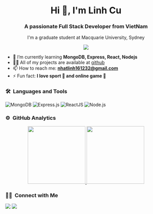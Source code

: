 <h1 align="center">Hi 👋, I'm Linh Cu</h1>
<h3 align="center">A passionate Full Stack Developer from VietNam</h3>
<p align="center">I'm a graduate student at Macquarie University, Sydney</p>
	
<p align="center">
  <img src="https://komarev.com/ghpvc/?username=linhcu1612&color=brightgreen&style=plastic">
</p>

- 🌱 I’m currently learning **MongoDB, Express, React, Nodejs**
- 👨‍💻 All of my projects are available at [github](https://github.com/linhcu1612?tab=repositories)
- 📫 How to reach me: **nhatlinh161232@gmail.com**
- ⚡ Fun fact: **I love sport 🏀 and online game 🔫**

### 🛠 &nbsp;Languages and Tools
![MongoDB](https://img.shields.io/badge/MongoDB-4EA94B?style=for-the-badge&logo=mongodb&logoColor=white)
![Express.js](https://img.shields.io/badge/Express.js-000000?style=for-the-badge&logo=express&logoColor=white)
![ReactJS](https://img.shields.io/badge/React-20232A?style=for-the-badge&logo=react&logoColor=61DAFB)
![Node.js](https://img.shields.io/badge/Node.js-339933?style=for-the-badge&logo=nodedotjs&logoColor=white)

### ⚙️ &nbsp;GitHub Analytics

<p align="center">
  <a href="https://github.com/linhcu1612">
    <img height="180em" src="https://github-readme-stats-eight-theta.vercel.app/api?username=linhcu1612&show_icons=true&theme=algolia&include_all_commits=true&count_private=true"/>
    <img height="180em" src="https://github-readme-stats-eight-theta.vercel.app/api/top-langs/?username=linhcu1612&layout=compact&langs_count=8&theme=algolia"/>
  </a>
</p>

### 🤝🏻 &nbsp;Connect with Me

<a href="https://www.linkedin.com/in/linh-nhat-67b105193/"><img src="https://img.shields.io/badge/-linhnhat-0077B5?style=flat&logo=Linkedin&logoColor=white"/></a>
<a href="mailto:nhatlinh161232@gmail.com"><img src="https://img.shields.io/badge/-nhatlinh161232@gmail.com-D14836?style=flat&logo=Gmail&logoColor=white"/></a>

